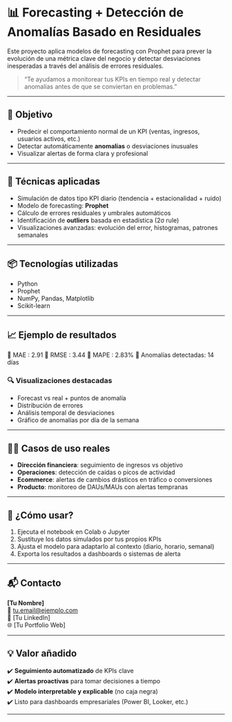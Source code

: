 # 📊 Forecasting + Detección de Anomalías Basado en Residuales

Este proyecto aplica modelos de forecasting con Prophet para prever la evolución de una métrica clave del negocio y detectar desviaciones inesperadas a través del análisis de errores residuales.

> “Te ayudamos a monitorear tus KPIs en tiempo real y detectar anomalías antes de que se conviertan en problemas.”

---

## 🎯 Objetivo

- Predecir el comportamiento normal de un KPI (ventas, ingresos, usuarios activos, etc.)
- Detectar automáticamente **anomalías** o desviaciones inusuales
- Visualizar alertas de forma clara y profesional

---

## 🧠 Técnicas aplicadas

- Simulación de datos tipo KPI diario (tendencia + estacionalidad + ruido)
- Modelo de forecasting: **Prophet**
- Cálculo de errores residuales y umbrales automáticos
- Identificación de **outliers** basada en estadística (2σ rule)
- Visualizaciones avanzadas: evolución del error, histogramas, patrones semanales

---

## 📦 Tecnologías utilizadas

- Python
- Prophet
- NumPy, Pandas, Matplotlib
- Scikit-learn

---

## 📈 Ejemplo de resultados

📌 MAE : 2.91
📌 RMSE : 3.44
📌 MAPE : 2.83%
🚨 Anomalías detectadas: 14 días


### 🔍 Visualizaciones destacadas

- Forecast vs real + puntos de anomalía
- Distribución de errores
- Análisis temporal de desviaciones
- Gráfico de anomalías por día de la semana

---

## 🧑‍💼 Casos de uso reales

- **Dirección financiera**: seguimiento de ingresos vs objetivo
- **Operaciones**: detección de caídas o picos de actividad
- **Ecommerce**: alertas de cambios drásticos en tráfico o conversiones
- **Producto**: monitoreo de DAUs/MAUs con alertas tempranas

---

## 🚀 ¿Cómo usar?

1. Ejecuta el notebook en Colab o Jupyter
2. Sustituye los datos simulados por tus propios KPIs
3. Ajusta el modelo para adaptarlo al contexto (diario, horario, semanal)
4. Exporta los resultados a dashboards o sistemas de alerta

---

## 📬 Contacto

**[Tu Nombre]**  
📧 tu.email@ejemplo.com  
🔗 [Tu LinkedIn]  
🌐 [Tu Portfolio Web]

---

## 💡 Valor añadido

✔️ **Seguimiento automatizado** de KPIs clave  
✔️ **Alertas proactivas** para tomar decisiones a tiempo  
✔️ **Modelo interpretable y explicable** (no caja negra)  
✔️ Listo para dashboards empresariales (Power BI, Looker, etc.)

---
